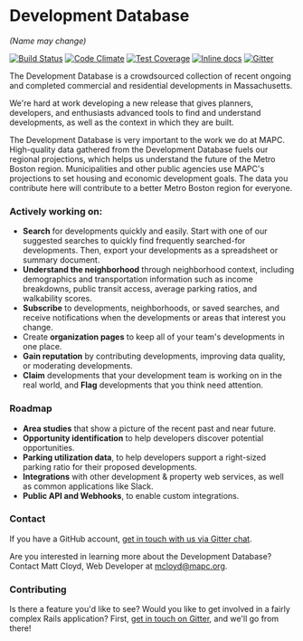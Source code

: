 # Development Database
_(Name may change)_

[![Build Status](https://travis-ci.org/MAPC/developmentdatabase.svg?branch=develop)](https://travis-ci.org/MAPC/developmentdatabase)
[![Code Climate](https://codeclimate.com/github/MAPC/developmentdatabase/badges/gpa.svg)](https://codeclimate.com/github/MAPC/developmentdatabase)
[![Test Coverage](https://codeclimate.com/github/MAPC/developmentdatabase/badges/coverage.svg)](https://codeclimate.com/github/MAPC/developmentdatabase/coverage)
[![Inline docs](http://inch-ci.org/github/MAPC/developmentdatabase.png)](http://inch-ci.org/github/MAPC/developmentdatabase)
[![Gitter](https://badges.gitter.im/Join%20Chat.svg)](https://gitter.im/MAPC/developmentdatabase?utm_source=badge&utm_medium=badge&utm_campaign=pr-badge)

The Development Database is a crowdsourced collection of recent ongoing and completed commercial and residential developments in Massachusetts.

We're hard at work developing a new release that gives planners, developers, and enthusiasts advanced tools to find and understand developments, as well as the context in which they are built.

The Development Database is very important to the work we do at MAPC. High-quality data gathered from the Development Database fuels our regional projections, which helps us understand the future of the Metro Boston region. Municipalities and other public agencies use MAPC's projections to set housing and economic development goals. The data you contribute here will contribute to a better Metro Boston region for everyone.

### Actively working on:

- __Search__ for developments quickly and easily. Start with one of our suggested searches to quickly find frequently searched-for developments. Then, export your developments as a spreadsheet or summary document.
- __Understand the neighborhood__ through neighborhood context, including demographics and transportation information such as income breakdowns, public transit access, average parking ratios, and walkability scores.
- __Subscribe__ to developments, neighborhoods, or saved searches, and receive notifications when the developments or areas that interest you change.
- Create __organization pages__ to keep all of your team's developments in one place.
- __Gain reputation__ by contributing developments, improving data quality, or moderating developments.
- __Claim__ developments that your development team is working on in the real world, and __Flag__ developments that you think need attention.


### Roadmap

- __Area studies__ that show a picture of the recent past and near future.
- __Opportunity identification__ to help developers discover potential opportunities.
- __Parking utilization data__, to help developers support a right-sized parking ratio for their proposed developments.
- __Integrations__ with other development & property web services, as well as common applications like Slack.
- __Public API and Webhooks__, to enable custom integrations.


### Contact

If you have a GitHub account, [get in touch with us via Gitter chat][gitter].

Are you interested in learning more about the Development Database? Contact Matt Cloyd, Web Developer at mcloyd@mapc.org.


### Contributing

Is there a feature you'd like to see? Would you like to get involved in a fairly complex Rails application? First, [get in touch on Gitter][gitter], and we'll go from there!

[gitter]: https://gitter.im/MAPC/developmentdatabase